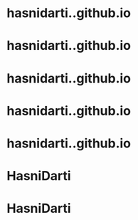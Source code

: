 # hasnidarti..github.io
# hasnidarti..github.io
# hasnidarti..github.io
# hasnidarti..github.io
# hasnidarti..github.io
# HasniDarti
# HasniDarti
